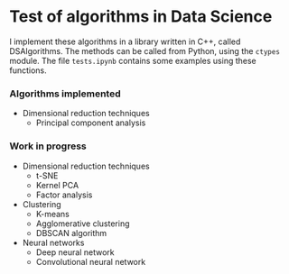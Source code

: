 # Test of algorithms in Data Science

I implement these algorithms in a library written in C++, called DSAlgorithms.
The methods can be called from Python, using the `ctypes` module.
The file `tests.ipynb` contains some examples using these functions.

### Algorithms implemented

- Dimensional reduction techniques
    - Principal component analysis

### Work in progress

- Dimensional reduction techniques
    - t-SNE
    - Kernel PCA
    - Factor analysis
- Clustering
    - K-means
    - Agglomerative clustering
    - DBSCAN algorithm
- Neural networks
    - Deep neural network
    - Convolutional neural network
